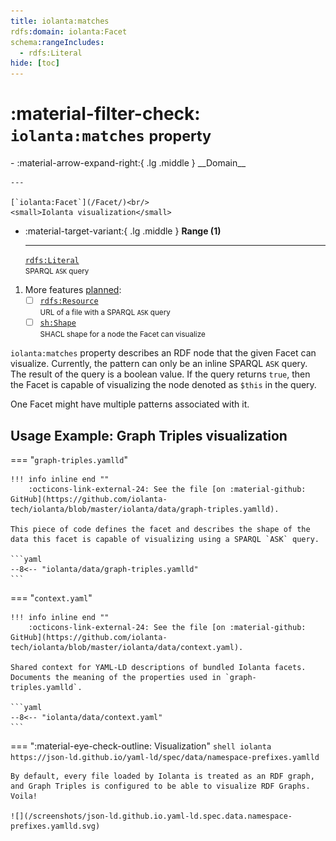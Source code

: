 ```yaml
---
title: iolanta:matches
rdfs:domain: iolanta:Facet
schema:rangeIncludes:
  - rdfs:Literal
hide: [toc]
---
```


# :material-filter-check: `iolanta:matches` <small>property</small>

<div class="grid cards annotate" markdown>
-   :material-arrow-expand-right:{ .lg .middle } __Domain__

    ---

    [`iolanta:Facet`](/Facet/)<br/>
    <small>Iolanta visualization</small>

-   :material-target-variant:{ .lg .middle } __Range (1)__

    ---

    [`rdfs:Literal`](/rdfs/Literal/)<br/><small>SPARQL <code>ASK</code> query</small>

</div>

1.  More features [planned](/roadmap/):
    - [ ] [`rdfs:Resource`](/rdfs/Resource)<br/><small markdown>URL of a file with a SPARQL `ASK` query</small>
    - [ ] [`sh:Shape`](/shacl/Shape)<br/><small markdown>SHACL shape for a node the Facet can visualize</small>

`iolanta:matches` property describes an RDF node that the given Facet can visualize. Currently, the pattern can only be an inline SPARQL `ASK` query. The result of the query is a boolean value. If the query returns `true`, then the Facet is capable of visualizing the node denoted as `$this` in the query.

One Facet might have multiple patterns associated with it.

## Usage Example: Graph Triples visualization

=== "`graph-triples.yamlld`"

    !!! info inline end ""
        :octicons-link-external-24: See the file [on :material-github: GitHub](https://github.com/iolanta-tech/iolanta/blob/master/iolanta/data/graph-triples.yamlld).

    This piece of code defines the facet and describes the shape of the data this facet is capable of visualizing using a SPARQL `ASK` query.

    ```yaml
    --8<-- "iolanta/data/graph-triples.yamlld"
    ```

=== "`context.yaml`"

    !!! info inline end ""
        :octicons-link-external-24: See the file [on :material-github: GitHub](https://github.com/iolanta-tech/iolanta/blob/master/iolanta/data/context.yaml).

    Shared context for YAML-LD descriptions of bundled Iolanta facets. Documents the meaning of the properties used in `graph-triples.yamlld`.
    
    ```yaml
    --8<-- "iolanta/data/context.yaml"
    ```

=== ":material-eye-check-outline: Visualization"
    ```shell
    iolanta https://json-ld.github.io/yaml-ld/spec/data/namespace-prefixes.yamlld
    ```

    By default, every file loaded by Iolanta is treated as an RDF graph, and Graph Triples is configured to be able to visualize RDF Graphs. Voila!

    ![](/screenshots/json-ld.github.io.yaml-ld.spec.data.namespace-prefixes.yamlld.svg)
